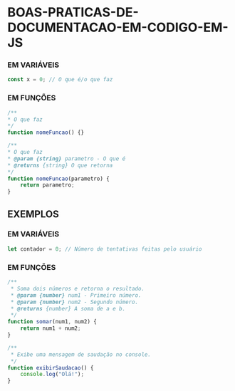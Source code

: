 # BOAS-PRATICAS-DE-DOCUMENTACAO-EM-CODIGO-EM-JS

### EM VARIÁVEIS
```js
const x = 0; // O que é/o que faz
```

### EM FUNÇÕES
```js
/**
* O que faz
*/
function nomeFuncao() {}

/**
* O que faz
* @param {string} parametro - O que é
* @returns {string} O que retorna
*/
function nomeFuncao(parametro) {
    return parametro;
}
```

## EXEMPLOS

### EM VARIÁVEIS
```js
let contador = 0; // Número de tentativas feitas pelo usuário
```

### EM FUNÇÕES
```js
/**
 * Soma dois números e retorna o resultado.
 * @param {number} num1 - Primeiro número.
 * @param {number} num2 - Segundo número.
 * @returns {number} A soma de a e b.
 */
function somar(num1, num2) {
    return num1 + num2;
}

/**
 * Exibe uma mensagem de saudação no console.
 */
function exibirSaudacao() {
    console.log("Olá!");
}
```
